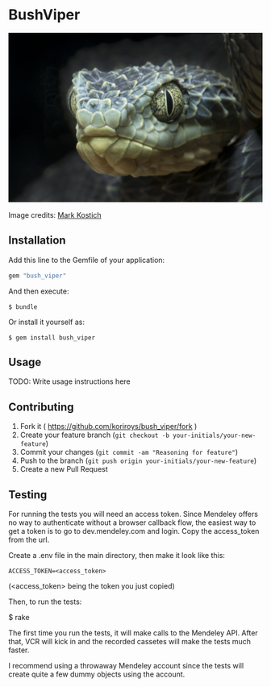 # BushViper

![](https://github.com/koriroys/images/blob/master/iStock_000053428128_Medium_bush_viper.jpg)

Image credits: [Mark Kostich](http://www.istockphoto.com/photo/african-bush-viper-venomous-snake-53428128)

## Installation

Add this line to the Gemfile of your application:

```ruby
gem "bush_viper"
```

And then execute:

    $ bundle

Or install it yourself as:

    $ gem install bush_viper

## Usage

TODO: Write usage instructions here

## Contributing

1. Fork it ( https://github.com/koriroys/bush_viper/fork )
2. Create your feature branch (`git checkout -b your-initials/your-new-feature`)
3. Commit your changes (`git commit -am "Reasoning for feature"`)
4. Push to the branch (`git push origin your-initials/your-new-feature`)
5. Create a new Pull Request

## Testing

For running the tests you will need an access token. Since Mendeley offers no way to authenticate without a browser callback flow, the easiest way to get a token is to go to dev.mendeley.com and login. Copy the access_token from the url.

Create a .env file in the main directory, then make it look like this:

    ACCESS_TOKEN=<access_token>

(\<access_token\> being the token you just copied)

Then, to run the tests:

$ rake

The first time you run the tests, it will make calls to the Mendeley API.
After that, VCR will kick in and the recorded cassetes will make the tests
much faster.

I recommend using a throwaway Mendeley account since the tests will create
quite a few dummy objects using the account.
